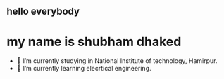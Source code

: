 ## hello everybody

# my name is shubham dhaked
- 🔭 I’m currently studying in National Institute of technology, Hamirpur.
- 🌱 I’m currently learning elecrtical engineering.